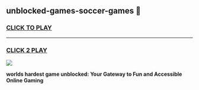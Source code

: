 
## unblocked-games-soccer-games 👋
<h3>
<a href="https://premium.freeplayer.one?title=unblocked-games-soccer-games&ref=14F">CLICK TO PLAY</a></h3>
<hr>

<h3>
<a href="https://premium.freeplayer.one?title=unblocked-games-soccer-games&ref=14F">CLICK 2 PLAY</a>
  
</h3>

<a href="https://premium.freeplayer.one?title=unblocked-games-soccer-games&ref=12F/"><img src="https://clearcache.store/games.png"></a>


**worlds hardest game unblocked: Your Gateway to Fun and Accessible Online Gaming**
